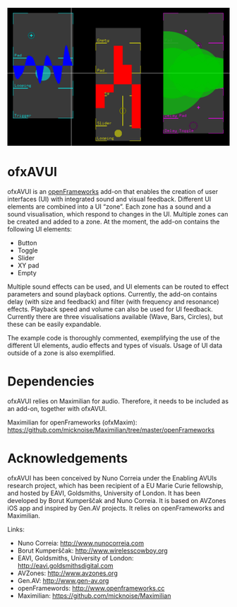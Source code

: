 ![ScreenShot](https://github.com/AVUIs/ofxAVUI/blob/master/screenshot.png "ScreenShot")

# ofxAVUI

ofxAVUI is an [openFrameworks](http://www.openframeworks.cc) add-on that enables the creation of user interfaces (UI) with integrated sound and visual feedback. Different UI elements are combined into a UI “zone”. Each zone has a sound and a sound visualisation, which respond to changes in the UI. Multiple zones can be created and added to a zone. At the moment, the add-on contains the following UI elements:
- Button
- Toggle
- Slider
- XY pad
- Empty

Multiple sound effects can be used, and UI elements can be routed to effect parameters and sound playback options. Currently, the add-on contains delay (with size and feedback) and filter (with frequency and resonance) effects. Playback speed and volume can also be used for UI feedback. Currently there are three visualisations available (Wave, Bars, Circles), but these can be easily expandable.

The example code is thoroughly commented, exemplifying the use of the different UI elements, audio effects and types of visuals. Usage of UI data outside of a zone is also exemplified.

# Dependencies

ofxAVUI relies on Maximilian for audio. Therefore, it needs to be included as an add-on, together with ofxAVUI.

Maximilian for openFrameworks (ofxMaxim): https://github.com/micknoise/Maximilian/tree/master/openFrameworks

# Acknowledgements

ofxAVUI has been conceived by Nuno Correia under the Enabling AVUIs research project, which has been recipient of a EU Marie Curie fellowship, and hosted by EAVI, Goldsmiths, University of London. It has been developed by Borut Kumperščak and Nuno Correia. It is based on AVZones iOS app and inspired by Gen.AV projects. It relies on openFrameworks and Maximilian.

Links:
- Nuno Correia: http://www.nunocorreia.com
- Borut Kumperščak: http://www.wirelesscowboy.org
- EAVI, Goldsmiths, University of London: http://eavi.goldsmithsdigital.com
- AVZones: http://www.avzones.org
- Gen.AV: http://www.gen-av.org
- openFramewords: http://www.openframeworks.cc
- Maximilian: https://github.com/micknoise/Maximilian
